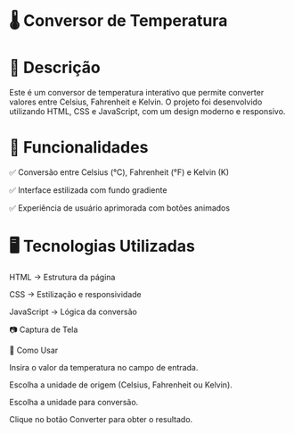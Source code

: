 <h1>🌡️ Conversor de Temperatura</h1>

<h1>📌 Descrição</h1>

Este é um conversor de temperatura interativo que permite converter valores entre Celsius, Fahrenheit e Kelvin. O projeto foi desenvolvido utilizando HTML, CSS e JavaScript, com um design moderno e responsivo.

<h1>🚀 Funcionalidades</h1>

✅ Conversão entre Celsius (°C), Fahrenheit (°F) e Kelvin (K)

✅ Interface estilizada com fundo gradiente

✅ Experiência de usuário aprimorada com botões animados

<h1>🖥️ Tecnologias Utilizadas</h1>

HTML → Estrutura da página

CSS → Estilização e responsividade

JavaScript → Lógica da conversão

📷 Captura de Tela



📌 Como Usar

Insira o valor da temperatura no campo de entrada.

Escolha a unidade de origem (Celsius, Fahrenheit ou Kelvin).

Escolha a unidade para conversão.

Clique no botão Converter para obter o resultado.
